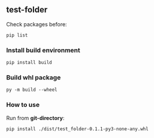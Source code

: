 ## test-folder

Check packages before: 
```
pip list
```

### Install build environment
```
pip install build
```

### Build whl package
```
py -m build --wheel
```

### How to use
Run from **git-directory**:
```
pip install ./dist/test_folder-0.1.1-py3-none-any.whl
```
